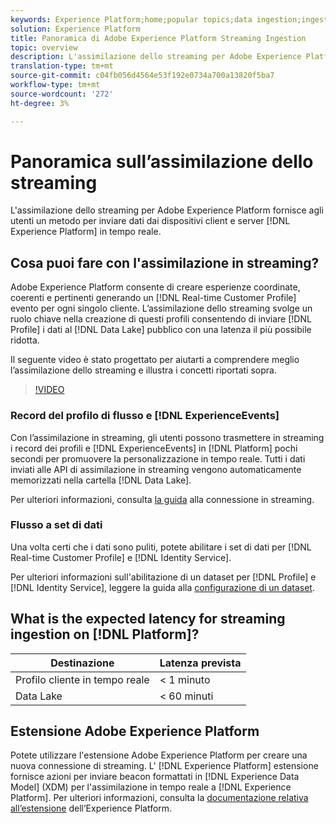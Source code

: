 ```yaml
---
keywords: Experience Platform;home;popular topics;data ingestion;ingested data;streaming;overview;streaming ingestion;latency;streaming latency;
solution: Experience Platform
title: Panoramica di Adobe Experience Platform Streaming Ingestion
topic: overview
description: L'assimilazione dello streaming per Adobe Experience Platform fornisce agli utenti un metodo per inviare in tempo reale i dati dai dispositivi client e server al Experience Platform .
translation-type: tm+mt
source-git-commit: c04fb056d4564e53f192e0734a700a13820f5ba7
workflow-type: tm+mt
source-wordcount: '272'
ht-degree: 3%

---
```



# Panoramica sull’assimilazione dello streaming

L&#39;assimilazione dello streaming per Adobe Experience Platform fornisce agli utenti un metodo per inviare dati dai dispositivi client e server [!DNL Experience Platform] in tempo reale.

## Cosa puoi fare con l&#39;assimilazione in streaming?

Adobe Experience Platform consente di creare esperienze coordinate, coerenti e pertinenti generando un [!DNL Real-time Customer Profile] evento per ogni singolo cliente. L’assimilazione dello streaming svolge un ruolo chiave nella creazione di questi profili consentendo di inviare [!DNL Profile] i dati al [!DNL Data Lake] pubblico con una latenza il più possibile ridotta.

Il seguente video è stato progettato per aiutarti a comprendere meglio l’assimilazione dello streaming e illustra i concetti riportati sopra.

>[!VIDEO](https://video.tv.adobe.com/v/28425?quality=12&learn=on)

### Record del profilo di flusso e [!DNL ExperienceEvents]

Con l’assimilazione in streaming, gli utenti possono trasmettere in streaming i record dei profili e [!DNL ExperienceEvents] in [!DNL Platform] pochi secondi per promuovere la personalizzazione in tempo reale. Tutti i dati inviati alle API di assimilazione in streaming vengono automaticamente memorizzati nella cartella [!DNL Data Lake].

Per ulteriori informazioni, consulta [la guida](../tutorials/create-streaming-connection.md) alla connessione in streaming.

### Flusso a set di dati

Una volta certi che i dati sono puliti, potete abilitare i set di dati per [!DNL Real-time Customer Profile] e [!DNL Identity Service].

Per ulteriori informazioni sull&#39;abilitazione di un dataset per [!DNL Profile] e [!DNL Identity Service], leggere la guida alla [configurazione di un dataset](../../profile/tutorials/dataset-configuration.md).

## What is the expected latency for streaming ingestion on [!DNL Platform]?

| Destinazione | Latenza prevista |
| --------- | ---------------- |
| Profilo cliente in tempo reale | &lt; 1 minuto |
| Data Lake | &lt; 60 minuti |

## Estensione Adobe Experience Platform

Potete utilizzare l&#39;estensione Adobe Experience Platform per creare una nuova connessione di streaming. L&#39; [!DNL Experience Platform] estensione fornisce azioni per inviare beacon formattati in [!DNL Experience Data Model] (XDM) per l&#39;assimilazione in tempo reale a [!DNL Experience Platform]. Per ulteriori informazioni, consulta la [documentazione relativa all’estensione](https://docs.adobe.com/content/help/en/launch/using/extensions-ref/adobe-extension/adobe-experience-platform-extension.html) dell’Experience Platform.